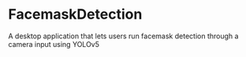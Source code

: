 # FacemaskDetection
 A desktop application that lets users run facemask detection through a camera input using YOLOv5
